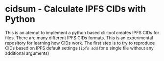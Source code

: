# cidsum - Calculate IPFS CIDs with Python

This is an atempt to implement a python based cli-tool creates IPFS CIDs for files.
There are many different IPFS CIDs formats. This is an experimental repository
for learning how CIDs work. The first step is to try to reproduce CIDs based on
IPFS default settings (`ipfs add` for a single file without any additional arguments)



